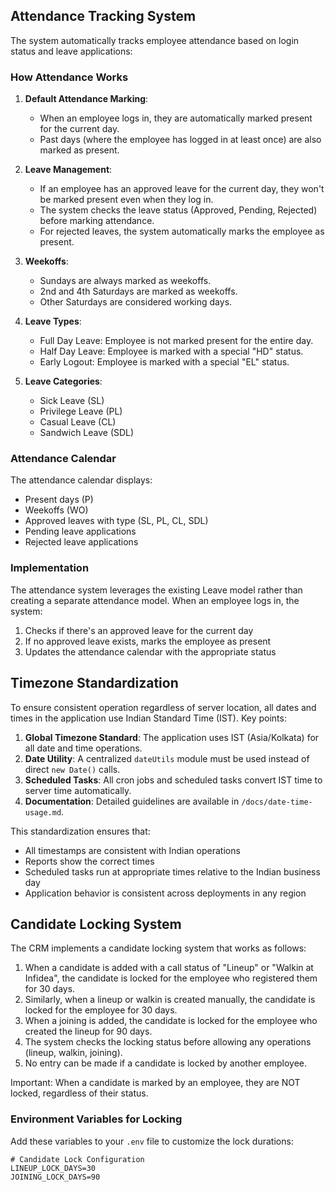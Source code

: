 ## Attendance Tracking System

The system automatically tracks employee attendance based on login status and leave applications:

### How Attendance Works

1. **Default Attendance Marking**:

   - When an employee logs in, they are automatically marked present for the current day.
   - Past days (where the employee has logged in at least once) are also marked as present.

2. **Leave Management**:

   - If an employee has an approved leave for the current day, they won't be marked present even when they log in.
   - The system checks the leave status (Approved, Pending, Rejected) before marking attendance.
   - For rejected leaves, the system automatically marks the employee as present.

3. **Weekoffs**:

   - Sundays are always marked as weekoffs.
   - 2nd and 4th Saturdays are marked as weekoffs.
   - Other Saturdays are considered working days.

4. **Leave Types**:

   - Full Day Leave: Employee is not marked present for the entire day.
   - Half Day Leave: Employee is marked with a special "HD" status.
   - Early Logout: Employee is marked with a special "EL" status.

5. **Leave Categories**:
   - Sick Leave (SL)
   - Privilege Leave (PL)
   - Casual Leave (CL)
   - Sandwich Leave (SDL)

### Attendance Calendar

The attendance calendar displays:

- Present days (P)
- Weekoffs (WO)
- Approved leaves with type (SL, PL, CL, SDL)
- Pending leave applications
- Rejected leave applications

### Implementation

The attendance system leverages the existing Leave model rather than creating a separate attendance model. When an employee logs in, the system:

1. Checks if there's an approved leave for the current day
2. If no approved leave exists, marks the employee as present
3. Updates the attendance calendar with the appropriate status

## Timezone Standardization

To ensure consistent operation regardless of server location, all dates and times in the application use Indian Standard Time (IST). Key points:

1. **Global Timezone Standard**: The application uses IST (Asia/Kolkata) for all date and time operations.
2. **Date Utility**: A centralized `dateUtils` module must be used instead of direct `new Date()` calls.
3. **Scheduled Tasks**: All cron jobs and scheduled tasks convert IST time to server time automatically.
4. **Documentation**: Detailed guidelines are available in `/docs/date-time-usage.md`.

This standardization ensures that:

- All timestamps are consistent with Indian operations
- Reports show the correct times
- Scheduled tasks run at appropriate times relative to the Indian business day
- Application behavior is consistent across deployments in any region

## Candidate Locking System

The CRM implements a candidate locking system that works as follows:

1. When a candidate is added with a call status of "Lineup" or "Walkin at Infidea", the candidate is locked for the employee who registered them for 30 days.
2. Similarly, when a lineup or walkin is created manually, the candidate is locked for the employee for 30 days.
3. When a joining is added, the candidate is locked for the employee who created the lineup for 90 days.
4. The system checks the locking status before allowing any operations (lineup, walkin, joining).
5. No entry can be made if a candidate is locked by another employee.

Important: When a candidate is marked by an employee, they are NOT locked, regardless of their status.

### Environment Variables for Locking

Add these variables to your `.env` file to customize the lock durations:

```
# Candidate Lock Configuration
LINEUP_LOCK_DAYS=30
JOINING_LOCK_DAYS=90
```
